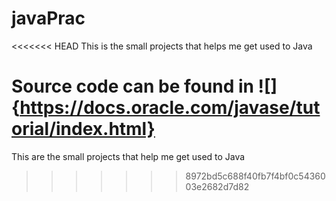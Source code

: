 # javaPrac
<<<<<<< HEAD
This is the small projects that helps me get used to Java

Source code can be found in ![]{https://docs.oracle.com/javase/tutorial/index.html}
=======
This are the small projects that help me get used to Java
>>>>>>> 8972bd5c688f40fb7f4bf0c5436003e2682d7d82
